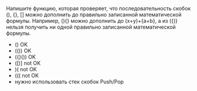 Напишите функцию, которая проверяет, что последовательность скобок (), {}, [] можно дополнить до правильно записанной математической формулы. Например, (){} можно дополнить до (x+y)+{a+b}, а из ({)} нельзя получить ни одной правильно записанной математической формулы.
- () OK
- (()) OK
- ({}()) OK
- ([)] not OK
- )( not OK
- ((( not OK
- нужно использовать стек скобок Push/Pop
